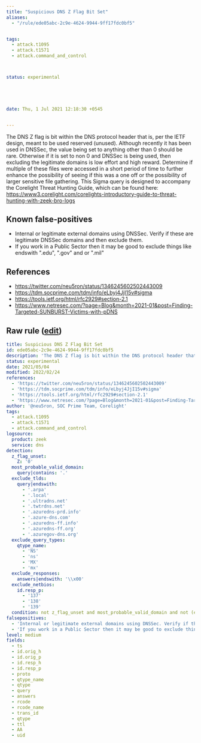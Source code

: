 ```yaml
---
title: "Suspicious DNS Z Flag Bit Set"
aliases:
  - "/rule/ede05abc-2c9e-4624-9944-9ff17fdc0bf5"


tags:
  - attack.t1095
  - attack.t1571
  - attack.command_and_control



status: experimental





date: Thu, 1 Jul 2021 12:18:30 +0545


---
```


The DNS Z flag is bit within the DNS protocol header that is, per the IETF design, meant to be used reserved (unused). Although recently it has been used in DNSSec, the value being set to anything other than 0 should be rare. Otherwise if it is set to non 0 and DNSSec is being used, then excluding the legitimate domains is low effort and high reward. Determine if multiple of these files were accessed in a short period of time to further enhance the possibility of seeing if this was a one off or the possibility of larger sensitive file gathering. This Sigma query is designed to accompany the Corelight Threat Hunting Guide, which can be found here: https://www3.corelight.com/corelights-introductory-guide-to-threat-hunting-with-zeek-bro-logs

<!--more-->


## Known false-positives

* Internal or legitimate external domains using DNSSec. Verify if these are legitimate DNSSec domains and then exclude them.
* If you work in a Public Sector then it may be good to exclude things like endswith ".edu", ".gov" and or ".mil"



## References

* https://twitter.com/neu5ron/status/1346245602502443009
* https://tdm.socprime.com/tdm/info/eLbyj4JjI15v#sigma
* https://tools.ietf.org/html/rfc2929#section-2.1
* https://www.netresec.com/?page=Blog&month=2021-01&post=Finding-Targeted-SUNBURST-Victims-with-pDNS


## Raw rule ([edit](https://github.com/SigmaHQ/sigma/edit/master/rules/network/zeek/zeek_dns_suspicious_zbit_flag.yml))
```yaml
title: Suspicious DNS Z Flag Bit Set
id: ede05abc-2c9e-4624-9944-9ff17fdc0bf5
description: 'The DNS Z flag is bit within the DNS protocol header that is, per the IETF design, meant to be used reserved (unused). Although recently it has been used in DNSSec, the value being set to anything other than 0 should be rare. Otherwise if it is set to non 0 and DNSSec is being used, then excluding the legitimate domains is low effort and high reward. Determine if multiple of these files were accessed in a short period of time to further enhance the possibility of seeing if this was a one off or the possibility of larger sensitive file gathering. This Sigma query is designed to accompany the Corelight Threat Hunting Guide, which can be found here: https://www3.corelight.com/corelights-introductory-guide-to-threat-hunting-with-zeek-bro-logs'
status: experimental
date: 2021/05/04
modified: 2022/02/24
references:
  - 'https://twitter.com/neu5ron/status/1346245602502443009'
  - 'https://tdm.socprime.com/tdm/info/eLbyj4JjI15v#sigma'
  - 'https://tools.ietf.org/html/rfc2929#section-2.1'
  - 'https://www.netresec.com/?page=Blog&month=2021-01&post=Finding-Targeted-SUNBURST-Victims-with-pDNS'
author: '@neu5ron, SOC Prime Team, Corelight'
tags:
  - attack.t1095
  - attack.t1571
  - attack.command_and_control
logsource:
  product: zeek
  service: dns
detection:
  z_flag_unset:
    Z: '0'
  most_probable_valid_domain:
    query|contains: '.'
  exclude_tlds:
    query|endswith:
      - '.arpa'
      - '.local'
      - '.ultradns.net'
      - '.twtrdns.net'
      - '.azuredns-prd.info'
      - '.azure-dns.com'
      - '.azuredns-ff.info'
      - '.azuredns-ff.org'
      - '.azuregov-dns.org'
  exclude_query_types:
    qtype_name:
      - 'NS'
      - 'ns'
      - 'MX'
      - 'mx'
  exclude_responses:
    answers|endswith: '\\x00'
  exclude_netbios:
    id.resp_p:
      - '137'
      - '138'
      - '139'
  condition: not z_flag_unset and most_probable_valid_domain and not (exclude_tlds or exclude_query_types or exclude_responses or exclude_netbios)
falsepositives:
  - 'Internal or legitimate external domains using DNSSec. Verify if these are legitimate DNSSec domains and then exclude them.'
  - 'If you work in a Public Sector then it may be good to exclude things like endswith ".edu", ".gov" and or ".mil"'
level: medium
fields:
  - ts
  - id.orig_h
  - id.orig_p
  - id.resp_h
  - id.resp_p
  - proto
  - qtype_name
  - qtype
  - query
  - answers
  - rcode
  - rcode_name
  - trans_id
  - qtype
  - ttl
  - AA
  - uid

```
